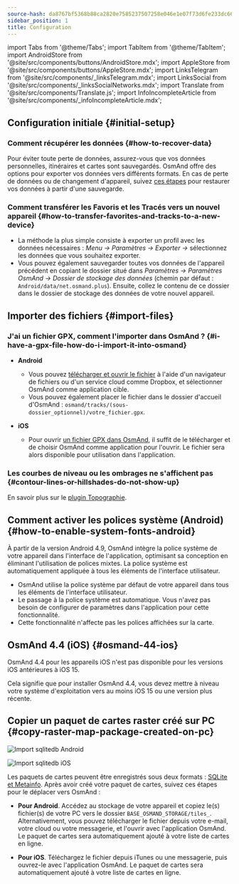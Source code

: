 ```yaml
---
source-hash: da8767bf5368b88ca2820e7585237507258e046e1e07f73d6fe233dc66687628
sidebar_position: 1
title: Configuration
---
```


import Tabs from '@theme/Tabs';
import TabItem from '@theme/TabItem';
import AndroidStore from '@site/src/components/buttons/AndroidStore.mdx';
import AppleStore from '@site/src/components/buttons/AppleStore.mdx';
import LinksTelegram from '@site/src/components/_linksTelegram.mdx';
import LinksSocial from '@site/src/components/_linksSocialNetworks.mdx';
import Translate from '@site/src/components/Translate.js';
import InfoIncompleteArticle from '@site/src/components/_infoIncompleteArticle.mdx';


## Configuration initiale {#initial-setup}

### Comment récupérer les données {#how-to-recover-data}

Pour éviter toute perte de données, assurez-vous que vos données personnelles, itinéraires et cartes sont sauvegardés. OsmAnd offre des options pour exporter vos données vers différents formats. En cas de perte de données ou de changement d'appareil, suivez [ces étapes](https://osmand.net/docs/user/personal/import-export/#preventing-data-loss) pour restaurer vos données à partir d'une sauvegarde.


### Comment transférer les Favoris et les Tracés vers un nouvel appareil {#how-to-transfer-favorites-and-tracks-to-a-new-device}

- La méthode la plus simple consiste à exporter un profil avec les données nécessaires : *Menu → Paramètres → Exporter →* sélectionnez les données que vous souhaitez exporter.
- Vous pouvez également sauvegarder toutes vos données de l'appareil précédent en copiant le dossier situé dans *Paramètres → Paramètres OsmAnd → Dossier de stockage des données* (chemin par défaut : `Android/data/net.osmand.plus`). Ensuite, collez le contenu de ce dossier dans le dossier de stockage des données de votre nouvel appareil.


## Importer des fichiers {#import-files}

### J'ai un fichier GPX, comment l'importer dans OsmAnd ? {#i-have-a-gpx-file-how-do-i-import-it-into-osmand}

- **Android**
    - Vous pouvez [télécharger et ouvrir le fichier](../navigation/setup/gpx-navigation.md) à l'aide d'un navigateur de fichiers ou d'un service cloud comme Dropbox, et sélectionner OsmAnd comme application cible.
    - Vous pouvez également placer le fichier dans le dossier d'accueil d'OsmAnd : `osmand/tracks/(sous-dossier_optionnel)/votre_fichier.gpx`.

- **iOS**
    - Pour ouvrir [un fichier GPX dans OsmAnd](../navigation/setup/gpx-navigation.md), il suffit de le télécharger et de choisir OsmAnd comme application pour l'ouvrir. Le fichier sera alors disponible pour utilisation dans l'application.

### Les courbes de niveau ou les ombrages ne s'affichent pas {#contour-lines-or-hillshades-do-not-show-up}

En savoir plus sur le [plugin Topographie](../plugins/topography.md).


## Comment activer les polices système (Android) {#how-to-enable-system-fonts-android}

À partir de la version Android 4.9, OsmAnd intègre la police système de votre appareil dans l'interface de l'application, optimisant sa conception en éliminant l'utilisation de polices mixtes. La police système est automatiquement appliquée à tous les éléments de l'interface utilisateur.

- OsmAnd utilise la police système par défaut de votre appareil dans tous les éléments de l'interface utilisateur.
- Le passage à la police système est automatique. Vous n'avez pas besoin de configurer de paramètres dans l'application pour cette fonctionnalité.
- Cette fonctionnalité n'affecte pas les polices affichées sur la carte.


## OsmAnd 4.4 (iOS) {#osmand-44-ios}

OsmAnd 4.4 pour les appareils iOS n'est pas disponible pour les versions iOS antérieures à iOS 15.

Cela signifie que pour installer OsmAnd 4.4, vous devez mettre à niveau votre système d'exploitation vers au moins iOS 15 ou une version plus récente.


<!--
## Storage on an SD card (Android) {#storage-on-an-sd-card-android}

:::note
When you *turn on a USB drive to share files* with a computer or disconnect the SD card through system settings, the external drive is disconnected from the device and all applications running on the external drive are **immediately terminated**. You can [read more here](https://developer.android.com/guide/topics/data/install-location).
:::

### To move the OsmAnd home (maps) folder to an external SD card: {#to-move-the-osmand-home-maps-folder-to-an-external-sd-card}

-   Go to *Settings (on the start screen) →  OsmAnd Settings → Data storage folder*
-   Change the value to a path pointing to the external SD card, on many
    Android systems may contain `/storage/extSdCard` or similar.
    Please note that some versions of Android strictly limit your choice
    of which path will be write-accessible for apps.
-   You are then asked if the contents of the OsmAnd data folder should be moved from
    internal memory to the external SD card.
    You may also perform this manually using a built-in file manager app on the device or via
    connecting the device to a computer as external storage and performing the move from there.


### How do I use my SD card with OsmAnd under Android 4.4+ and 5 {#how-do-i-use-my-sd-card-with-osmand-under-android-44-and-5}

If you update your Android to version 4.4.x, you will experience a known
Android issue with the `WRITE_EXTERNAL_STORAGE` permission: Android has
changed the rules so that from now on no application can write to the
external SD card anywhere outside its new standard folder
`Android/data/[PACKAGE-NAME]`. If OsmAnd was installed before updating
your device to Android 4.4.x, it will continue to work (read-only) with
the old, non-standard osmand folder, but won't be able to update any map
and other files there.

Solutions:

-   Move OsmAnd's data folder osmand to the internal storage. \
     **Drawback:** Internal storage can be rather small.
-   Move OsmAnd's data folder osmand into its standard SD folder, \
    for OsmAnd+ : `(extSdCard)/Android/data/net.osmand.plus/files` \
    for OsmAnd : `(extSdCard)/Android/data/net.osmand/files` \
     **Caution:** Whenever you uninstall OsmAnd now, all your data will
    be erased as well! (Unless you unmount your SD card, or rename the
    net.osmand(.plus) folder before de-installation.)

If you manually want to perform the necessary copies/moves, either use a
PC to perform this action on the SD card, or on the device itself use
the file manager tool **which came pre-installed with your Android**
(only these methods will have the necessary write permission). All copy operations
may also be invoked in OsmAnd itself via `Menu/Settings/General/Data
storage folder` but the copy operations may take a long time or result in
errors (e.g. if the SD card is too full).
-->


## Copier un paquet de cartes raster créé sur PC {#copy-raster-map-package-created-on-pc}

<Tabs groupId="operating-systems" queryString="current-os">

<TabItem value="android" label="Android">

![Import sqlitedb Android](@site/static/img/plugins/online-maps/import-sqlitedb-android.png)

</TabItem>

<TabItem value="ios" label="iOS">

![Import sqlitedb iOS](@site/static/img/plugins/online-maps/import-sqlitedb-ios.png)  

</TabItem>

</Tabs>

Les paquets de cartes peuvent être enregistrés sous deux formats : [SQLite et Metainfo](https://osmand.net/docs/user/map/raster-maps). Après avoir créé votre paquet de cartes, suivez ces étapes pour le déplacer vers OsmAnd :

- **Pour Android**. Accédez au stockage de votre appareil et copiez le(s) fichier(s) de votre PC vers le dossier `BASE_OSMAND_STORAGE/tiles_`. Alternativement, vous pouvez télécharger le fichier depuis votre e-mail, votre cloud ou votre messagerie, et l'ouvrir avec l'application OsmAnd. Le paquet de cartes sera automatiquement ajouté à votre liste de cartes en ligne.

- **Pour iOS**. Téléchargez le fichier depuis iTunes ou une messagerie, puis ouvrez-le avec l'application OsmAnd. Le paquet de cartes sera automatiquement ajouté à votre liste de cartes en ligne.